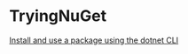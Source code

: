 # TryingNuGet  

[Install and use a package using the dotnet CLI](https://docs.microsoft.com/en-us/nuget/quickstart/install-and-use-a-package-using-the-dotnet-cli)